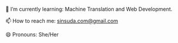 
🌱 I’m currently learning: Machine Translation and Web Development.

📫 How to reach me: sinsuda.com@gmail.com
  
😄 Pronouns: She/Her
